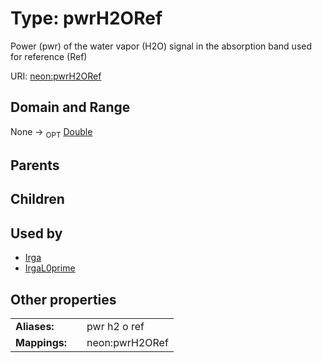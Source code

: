 
# Type: pwrH2ORef


Power (pwr) of the water vapor (H2O) signal in the absorption band used for reference (Ref)

URI: [neon:pwrH2ORef](https://data.neonscience.org/pwrH2ORef)


## Domain and Range

None ->  <sub>OPT</sub> [Double](types/Double.md)

## Parents


## Children


## Used by

 * [Irga](Irga.md)
 * [IrgaL0prime](IrgaL0prime.md)

## Other properties

|  |  |  |
| --- | --- | --- |
| **Aliases:** | | pwr h2 o ref |
| **Mappings:** | | neon:pwrH2ORef |

